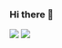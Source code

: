 ### Hi there 👋
![](https://github.com/teddy-bearr/github-stats-transparent/blob/output/generated/languages.svg)
![](https://github.com/teddy-bearr/github-stats-transparent/blob/output/generated/overview.svg)

